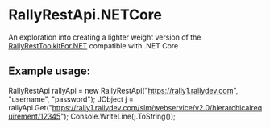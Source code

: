 # RallyRestApi.NETCore

An exploration into creating a lighter weight version of the [RallyRestToolkitFor.NET](https://github.com/RallyTools/RallyRestToolkitFor.NET) compatible with .NET Core

## Example usage:
RallyRestApi rallyApi = new RallyRestApi("https://rally1.rallydev.com", "username", "password");
JObject j = rallyApi.Get("https://rally1.rallydev.com/slm/webservice/v2.0/hierarchicalrequirement/12345");
Console.WriteLine(j.ToString());

